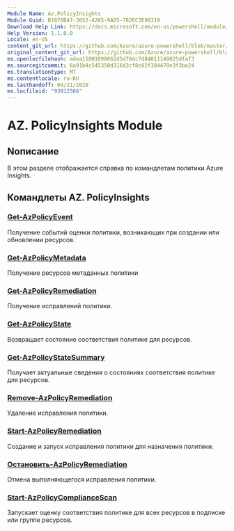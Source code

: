 ```yaml
---
Module Name: Az.PolicyInsights
Module Guid: B1876B47-3652-4265-9AD5-782EC3E98319
Download Help Link: https://docs.microsoft.com/en-us/powershell/module/az.policyinsights
Help Version: 1.1.0.0
Locale: en-US
content_git_url: https://github.com/Azure/azure-powershell/blob/master/src/PolicyInsights/PolicyInsights/help/Az.PolicyInsights.md
original_content_git_url: https://github.com/Azure/azure-powershell/blob/master/src/PolicyInsights/PolicyInsights/help/Az.PolicyInsights.md
ms.openlocfilehash: adea15001090862d5d78dc7d84011149025dfaf3
ms.sourcegitcommit: 6a91b4c545350d316d3cf8c62f384478e3f3ba24
ms.translationtype: MT
ms.contentlocale: ru-RU
ms.lasthandoff: 04/21/2020
ms.locfileid: "93912566"
---
```

# AZ. PolicyInsights Module
## Nописание
В этом разделе отображается справка по командлетам политики Azure Insights.

## Командлеты AZ. PolicyInsights
### [Get-AzPolicyEvent](Get-AzPolicyEvent.md)
Получение событий оценки политики, возникающих при создании или обновлении ресурсов.

### [Get-AzPolicyMetadata](Get-AzPolicyMetadata.md)
Получение ресурсов метаданных политики

### [Get-AzPolicyRemediation](Get-AzPolicyRemediation.md)
Получение исправлений политики.

### [Get-AzPolicyState](Get-AzPolicyState.md)
Возвращает состояние соответствия политике для ресурсов.

### [Get-AzPolicyStateSummary](Get-AzPolicyStateSummary.md)
Получает актуальные сведения о состояниях соответствия политике для ресурсов.

### [Remove-AzPolicyRemediation](Remove-AzPolicyRemediation.md)
Удаление исправления политики.

### [Start-AzPolicyRemediation](Start-AzPolicyRemediation.md)
Создание и запуск исправления политики для назначения политики.

### [Остановить-AzPolicyRemediation](Stop-AzPolicyRemediation.md)
Отмена выполняющегося исправления политики.

### [Start-AzPolicyComplianceScan](Start-AzPolicyComplianceScan.md)
Запускает оценку соответствия политике для всех ресурсов в подписке или группе ресурсов.


